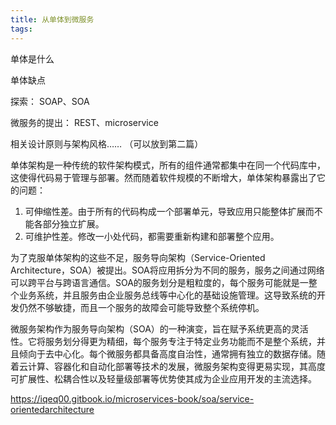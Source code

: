 ```yaml
---
title: 从单体到微服务
tags:
---
```


单体是什么

单体缺点

探索： SOAP、SOA

微服务的提出： REST、microservice

相关设计原则与架构风格…… （可以放到第二篇）



单体架构是一种传统的软件架构模式，所有的组件通常都集中在同一个代码库中，这使得代码易于管理与部署。然而随着软件规模的不断增大，单体架构暴露出了它的问题：

1. 可伸缩性差。由于所有的代码构成一个部署单元，导致应用只能整体扩展而不能各部分独立扩展。
2. 可维护性差。修改一小处代码，都需要重新构建和部署整个应用。

为了克服单体架构的这些不足，服务导向架构（Service-Oriented Architecture，SOA）被提出。SOA将应用拆分为不同的服务，服务之间通过网络可以跨平台与跨语言通信。SOA的服务划分是粗粒度的，每个服务可能就是一整个业务系统，并且服务由企业服务总线等中心化的基础设施管理。这导致系统的开发仍然不够敏捷，而且一个服务的故障会可能导致整个系统停机。

微服务架构作为服务导向架构（SOA）的一种演变，旨在赋予系统更高的灵活性。它将服务划分得更为精细，每个服务专注于特定业务功能而不是整个系统，并且倾向于去中心化。每个微服务都具备高度自治性，通常拥有独立的数据存储。随着云计算、容器化和自动化部署等技术的发展，微服务架构变得更易实现，其高度可扩展性、松耦合性以及轻量级部署等优势使其成为企业应用开发的主流选择。



https://iqeq00.gitbook.io/microservices-book/soa/service-orientedarchitecture
